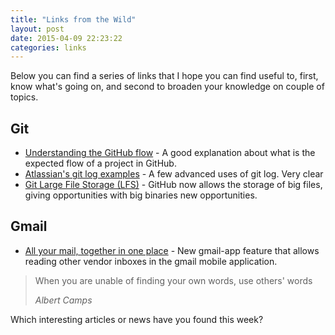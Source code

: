 ```yaml
---
title: "Links from the Wild"
layout: post
date: 2015-04-09 22:23:22
categories: links
---
```


Below you can find a series of links that I hope you can find useful to, first, know what's going on, and second to broaden your knowledge on couple of topics.

## Git

* [Understanding the GitHub flow](https://guides.github.com/introduction/flow/) - A good explanation about what is the expected flow of a project in GitHub.
* [Atlassian's git log examples](https://www.atlassian.com/git/tutorials/git-log/filtering-the-commit-history) - A few advanced uses of git log. Very clear
* [Git Large File Storage (LFS)](https://github.com/blog/1986-announcing-git-large-file-storage-lfs) - GitHub now allows the storage of big files, giving opportunities with big binaries new opportunities.

## Gmail

* [All your mail, together in one place](http://gmailblog.blogspot.com.es/2015/03/all-your-mail-together-in-one-place.html) - New gmail-app feature that allows reading other vendor inboxes in the gmail mobile application.

<blockquote>
<p>When you are unable of finding your own words, use others' words</p>
<footer><cite>Albert Camps</cite></footer>
</blockquote>

Which interesting articles or news have you found this week?
